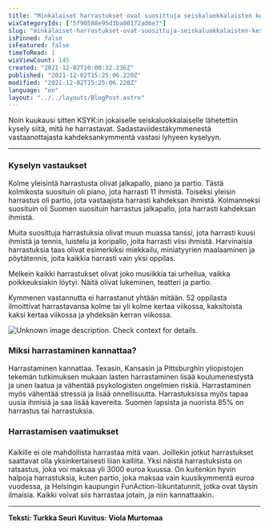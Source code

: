 ```yaml
---
title: "Minkälaiset harrastukset ovat suosittuja seiskaluokkalaisten keskuudessa?"
wixCategoryIds: ["5f90588e95d3ba00172ad6e7"]
slug: "minkälaiset-harrastukset-ovat-suosittuja-seiskaluokkalaisten-keskuudessa"
isPinned: false
isFeatured: false
timeToRead: 1
wixViewCount: 145
created: "2021-12-02T10:00:32.236Z"
published: "2021-12-02T15:25:06.220Z"
modified: "2021-12-02T15:25:06.220Z"
language: "en"
layout: "../../layouts/BlogPost.astro"
---
```



Noin kuukausi sitten KSYK:in jokaiselle seiskaluokkalaiselle lähetettiin kysely siitä, mitä he harrastavat. Sadastaviidestäkymmenestä vastaanottajasta kahdeksankymmentä vastasi lyhyeen kyselyyn.

---


### Kyselyn vastaukset

Kolme yleisintä harrastusta olivat jalkapallo, piano ja partio. Tästä kolmikosta suosituin oli piano, jota harrasti 11 ihmistä. Toiseksi yleisin harrastus oli partio, jota vastaajista harrasti kahdeksan ihmistä. Kolmanneksi suosituin oli Suomen suosituin harrastus jalkapallo, jota harrasti kahdeksan ihmistä. 

Muita suosittuja harrastuksia olivat muun muassa tanssi, jota harrasti kuusi ihmistä ja tennis, luistelu ja koripallo, joita harrasti viisi ihmistä. Harvinaisia harrastuksia taas olivat esimerkiksi miekkailu, miniatyyrien maalaaminen ja pöytätennis, joita kaikkia harrasti vain yksi oppilas. 

Melkein kaikki harrastukset olivat joko musiikkia tai urheilua, vaikka poikkeuksiakin löytyi. Näitä olivat lukeminen, teatteri ja partio. 

Kymmenen vastannutta ei harrastanut yhtään mitään. 52 oppilasta ilmoittivat harrastavansa kolme tai yli kolme kertaa viikossa, kaksitoista kaksi kertaa viikossa ja yhdeksän kerran viikossa.


![Unknown image description. Check context for details.](https://static.wixstatic.com/media/abd5f5_6fb61b7a844443bfbb9e8c671e38d836~mv2.png) <!-- Original name: harrastukset.tif -->


### Miksi harrastaminen kannattaa?

Harrastaminen kannattaa. Texasin, Kansasin ja Pittsburghin yliopistojen tekemän tutkimuksen mukaan lasten harrastaminen lisää koulumenestystä ja unen laatua ja vähentää psykologisten ongelmien riskiä. Harrastaminen myös vähentää stressiä ja lisää onnellisuutta. Harrastuksissa myös tapaa uusia ihmisiä ja saa lisää kavereita. Suomen lapsista ja nuorista 85% on harrastus tai harrastuksia. 


### Harrastamisen vaatimukset
### 
Kaikille ei ole mahdollista harrastaa mitä vaan. Joillekin jotkut harrastukset saattavat olla yksinkertaisesti liian kalliita. Yksi näistä harrastuksista on ratsastus, joka voi maksaa yli 3000 euroa kuussa. On kuitenkin hyvin halpoja harrastuksia, kuten partio, joka maksaa vain kuusikymmentä euroa vuodessa, ja Helsingin kaupungin FunAction-liikuntatunnit, jotka ovat täysin ilmaisia. Kaikki voivat siis harrastaa jotain, ja niin kannattaakin.


---


**Teksti: Turkka Seuri**
**Kuvitus: Viola Murtomaa**

